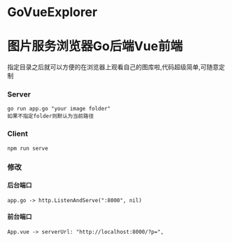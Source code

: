 # GoVueExplorer

# 图片服务浏览器Go后端Vue前端

指定目录之后就可以方便的在浏览器上观看自己的图库啦,代码超级简单,可随意定制

### Server
```
go run app.go "your image folder"
如果不指定folder则默认为当前路径
```

### Client
```
npm run serve
```

### 修改
#### 后台端口
```
app.go -> http.ListenAndServe(":8000", nil)
```
#### 前台端口
```
App.vue -> serverUrl: "http://localhost:8000/?p=",
```
